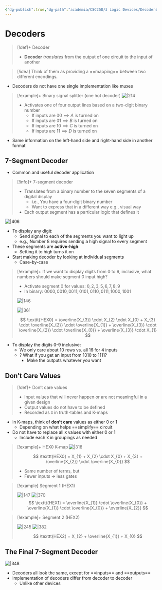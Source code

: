 ```yaml
---
{"dg-publish":true,"dg-path":"academia/CSC258/3 Logic Devices/Decoders.md","permalink":"/academia/csc-258/3-logic-devices/decoders/","tags":["cs","lecture","note","university"],"created":"2025-01-20T13:39:38.590-08:00","updated":"2025-02-05T19:15:30.859-08:00"}
---
```



# Decoders

> [!def]+ Decoder
> - **Decoder** *translates* from the output of one circuit to the input of another

> [!idea] Think of them as providing a ==mapping== between two different encodings.

- Decoders do not have one single implementation like muxes

> [!example]+ Binary signal splitter (one hot decoder)
> ![|214](https://i.imgur.com/OkFBcro.png)
> - Activates one of four output lines based on a two-digit binary number
>     - If inputs are $00 \implies A$ is turned on
>     - If inputs are $01 \implies B$ is turned on
>     - If inputs are $10 \implies C$ is turned on
>     - If inputs are $11 \implies D$ is turned on

- Same information on the left-hand side and right-hand side in another format

## 7-Segment Decoder

- Common and useful decoder application

> [!info]+ 7-segment decoder
> - Translates from a binary number to the seven segments of a digital display
>     - i.e., You have a four-digit binary number
>     - Want to express that in a different way e.g., visual way
> - Each output segment has a particular logic that defines it

![|406](https://i.imgur.com/WOEn73H.png)

- To display any digit:
    - Send signal to each of the segments you want to light up
    - e.g., Number 8 requires sending a high signal to every segment
- These segments are **active-high**
    - Setting it to high turns it on
- Start making decoder by looking at individual segments
    - Case-by-case

> [!example]+ If we want to display digits from 0 to 9, inclusive, what numbers should make segment 0 input high?
> - Activate segment 0 for values: $0, 2, 3, 5, 6, 7, 8, 9$
> - In binary: $0000, 0010, 0011, 0101, 0110, 0111, 1000, 1001$
>
> ![|146](https://i.imgur.com/NDA4MGg.png)
>
> ![|361](https://i.imgur.com/qp9rudz.png)
>
> $$
> \texttt{HEX0} = \overline{X_{3}} \cdot X_{2} \cdot X_{0} + X_{3} \cdot \overline{X_{2}} \cdot \overline{X_{1}} + \overline{X_{3}} \cdot \overline{X_{2}} \cdot \overline{X_{0}} + \overline{X_{3}} \cdot X_{1}
> $$

- To display the digits 0-9 inclusive:
    - We only care about 10 rows vs. all 16 for 4 inputs
    - ? What if you get an input from $1010$ to $1111$?
        - Make the outputs whatever you want

## Don’t Care Values

> [!def]+ Don’t care values
> - Input values that will never happen or are not meaningful in a given design
> - Output values do not have to be defined
> - Recorded as `X` in truth-tables and K-maps

- In K-maps, think of **don’t care** values as either 0 or 1
    - Depending on what helps ==simplify== circuit
- Do not have to replace all `X` values with either 0 or 1
    - Include each `X` in groupings as needed

> [!example]+ HEX0 K-map
> ![|318](https://i.imgur.com/12csyHq.png)
>
> $$
> \texttt{HEX0} = X_{1} + X_{2} \cdot X_{0} + X_{3} + \overline{X_{2}} \cdot \overline{X_{0}}
> $$
>
> - Same number of terms, but
> - Fewer inputs → less gates

> [!example] Segment 1 (HEX1)
>
> ![|147](https://i.imgur.com/bA41Qcq.png) ![|370](https://i.imgur.com/0ok95EJ.png)
>$$
> \texttt{HEX1} = \overline{X_{1}} \cdot \overline{X_{0}} + \overline{X_{1}} \cdot \overline{X_{0}} + \overline{X_{2}}
> $$

> [!example]+ Segment 2 (HEX2)
>
> ![|245](https://i.imgur.com/7CCP5G8.png) ![|382](https://i.imgur.com/Rjwjd2Q.png)
>
> $$
> \texttt{HEX2} = X_{2} + \overline{X_{1}} + X_{0}
> $$

## The Final 7-Segment Decoder

![|348](https://i.imgur.com/Yw7QuOs.png)

- Decoders all look the same, except for ==inputs== and ==outputs==
- Implementation of decoders differ from decoder to decoder
    - Unlike other devices

